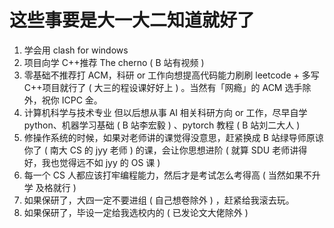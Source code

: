 # 这些事要是大一大二知道就好了

1.  学会用 clash for windows
2.  项目向学 C++推荐 The cherno ( B 站有视频 )
3.  零基础不推荐打 ACM，科研 or 工作向想提高代码能力刷刷 leetcode + 多写 C++项目就行了 ( 大三的程设课好好上 ) 。当然有「网瘾」的 ACM 选手除外，祝你 ICPC 金。
4.  计算机科学与技术专业 但以后想从事 AI 相关科研方向 or 工作，尽早自学 python、机器学习基础 ( B 站李宏毅 ) 、pytorch 教程 ( B 站刘二大人 )
5.  修操作系统的时候，如果对老师讲的课觉得没意思，赶紧换成 B 站绿导师原谅你了 ( 南大 CS 的 jyy 老师 ) 的课，会让你思想进阶 ( 就算 SDU 老师讲得好，我也觉得远不如 jyy 的 OS 课 )
6.  每一个 CS 人都应该打牢编程能力，然后才是考试怎么考得高 ( 当然如果不升学 及格就行 )
7.  如果保研了，大四一定不要进组 ( 自己想卷除外 ) ，赶紧给我滚去玩。
8.  如果保研了，毕设一定给我选校内的 ( 已发论文大佬除外 )
